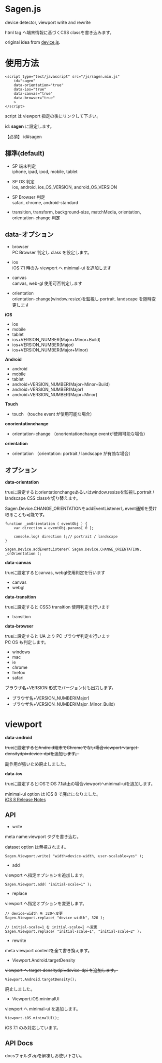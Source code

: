 Sagen.js
========

device detector, viewport write and rewrite

html tag へ端末情報に基づくCSS classを書き込みます。

original idea from [device.js](https://github.com/matthewhudson/device.js).

# 使用方法
    <script type="text/javascript" src="/js/sagen.min.js"
        id="sagen"
        data-orientation="true"
        data-ios="true"
        data-canvas="true"
        data-browser="true"
        >
    </script>
    
script は viewport 指定の後にリンクして下さい。

id: **sagen** に設定します。

【必須】
id#sagen 

## 標準(default)
- SP 端末判定  
    iphone, ipad, ipod, mobile, tablet
    
- SP OS 判定  
    ios, android, ios_OS_VERSION, android_OS_VERSION
    
- SP Browser 判定  
    safari, chrome, android-standard
    
- transition, transform, background-size, matchMedia, orientation, orientation-change 判定

## data-オプション

- browser  
PC Browser 判定し class を設定します。

- ios  
iOS 7.1 時のみ viewport へ minimal-ui を追加します

- canvas  
canvas, web-gl 使用可否判定します

- orientation  
orientation-change(window.resize)を監視し portrait. landscape を随時変更します


**iOS**

* ios
* mobile
* tablet
* ios+VERSION_NUMBER(Major+Minor+Build)
* ios+VERSION_NUMBER(Major)
* ios+VERSION_NUMBER(Major+Minor)

**Android**

* android
* mobile
* tablet
* android+VERSION_NUMBER(Major+Minor+Build)
* android+VERSION_NUMBER(Major)
* android+VERSION_NUMBER(Major+Minor)

**Touch**

* touch （touche event が使用可能な場合）

**onorientationchange**

* orientation-change （onorientationchange eventが使用可能な場合）

**orientation**

* orientation （orientation: portrait / landscape が有効な場合）

## オプション
**data-orientation**

trueに設定するとorientationchangeあるいはwindow.resizeを監視しportrait / landscape CSS classを切り替えます。

Sagen.Device.CHANGE_ORIENTATIONをaddEventListenerしevent通知を受け取ることも可能です。

    function _onOrientation ( eventObj ) {
        var direction = eventObj.params[ 0 ];

        console.log( direction );// portrait / landscape
    }

    Sagen.Device.addEventListener( Sagen.Device.CHANGE_ORIENTATION, _onOrientation );

**data-canvas**

trueに設定するとcanvas, webgl使用判定を行います

* canvas
* webgl

**data-transition**

trueに設定すると CSS3 transition 使用判定を行います

* transition

**data-browser**

trueに設定すると UA より PC ブラウザ判定を行います  
PC OS も判定します。

* windows
* mac
* ie
* chrome
* firefox
* safari

ブラウザ名+VERSION 形式でバージョン付も出力します。

* ブラウザ名+VERSION_NUMBER(Major)
* ブラウザ名+VERSION_NUMBER(Major_Minor_Build)

# viewport
**data-android**

~~trueに設定するとAndroid端末でChromeでない場合viewportへtarget-densitydpi=device-dpiを追加します。~~

副作用が強いため廃止しました。


**data-ios**

trueに設定するとiOSでiOS 7.1~~以上~~の場合viewportへminimal-uiを追加します。

minimal-ui option は iOS 8 で廃止になりました。  
[iOS 8 Release Notes](https://developer.apple.com/library/prerelease/ios/releasenotes/General/RN-iOSSDK-8.0/)


## API
* write

meta name:viewport タグを書き込む。

dataset option は無視されます。

    Sagen.Viewport.write( "width=device-width, user-scalable=yes" );

* add

viewport へ指定オプションを追加します。

    Sagen.Viewport.add( "initial-scale=1" );

* replace

viewport へ指定オプションを変更します。

    // device-width を 320へ変更
    Sagen.Viewport.replace( "device-width", 320 );

    // initial-scale=1 を initial-scale=2 へ変更
    Sagen.Viewport.replace( "initial-scale=1", "initial-scale=2" );

* rewrite

meta viewport contentを全て書き換えます。

* Viewport.Android.targetDensity

~~viewport へ target-densitydpi=device-dpi を追加します。~~

    Viewport.Android.targetDensity();

廃止しました。

* Viewport.iOS.minimalUI

viewport へ minimal-ui を追加します。

    Viewport.iOS.minimalUI();

iOS 7.1 のみ対応しています。

## API Docs
docsフォルダzipを解凍しお使い下さい。